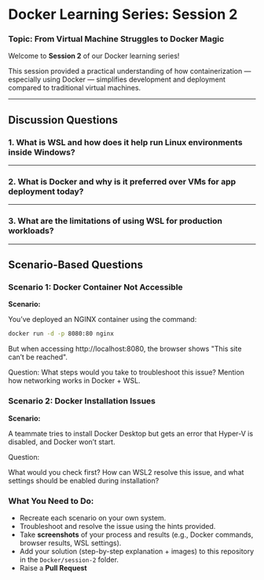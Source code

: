 # Docker Learning Series: Session 2

### Topic: From Virtual Machine Struggles to Docker Magic

Welcome to **Session 2** of our Docker learning series!

This session provided a practical understanding of how containerization — especially using Docker — simplifies development and deployment compared to traditional virtual machines.

---

##  Discussion Questions

### 1. What is WSL and how does it help run Linux environments inside Windows?

---

### 2. What is Docker and why is it preferred over VMs for app deployment today?

---

### 3. What are the limitations of using WSL for production workloads?

---

##  Scenario-Based Questions

###  Scenario 1: Docker Container Not Accessible

**Scenario:**

You’ve deployed an NGINX container using the command:

```bash
docker run -d -p 8080:80 nginx
```

But when accessing http://localhost:8080, the browser shows "This site can’t be reached".

Question:
What steps would you take to troubleshoot this issue? Mention how networking works in Docker + WSL.


###  Scenario 2: Docker Installation Issues

**Scenario:**

A teammate tries to install Docker Desktop but gets an error that Hyper-V is disabled, and Docker won’t start.

Question:

What would you check first? How can WSL2 resolve this issue, and what settings should be enabled during installation?



###  What You Need to Do:

- Recreate each scenario on your own system.
- Troubleshoot and resolve the issue using the hints provided.
- Take **screenshots** of your process and results (e.g., Docker commands, browser results, WSL settings).
- Add your solution (step-by-step explanation + images) to this repository in the `Docker/session-2` folder.
- Raise a **Pull Request**
